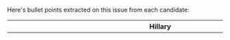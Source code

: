 Here's bullet points extracted on this issue from each candidate:

| Hillary | Bernie |
| ------  | -----  |
| <ul><li> End the era of mass incarceration.</li><li> Protect immigrants’ rights and keep families together.</li><li>Defend every American’s right to vote.</li><li>Dismantle the school-to-prison pipeline. In too many communities, student discipline is overly harsh, with too large an emphasis on suspension, expulsion, or even police involvement—disproportionately impacting students of color and those with the greatest economic, social, and academic needs. Hillary will work to dismantle the school-to-prison pipeline by providing $2 billion in support to schools to reform overly punitive disciplinary policies, calling on states to reform school disturbance laws, and encouraging states to use federal education funding to implement social and emotional support interventions.</li><li>End the era of mass incarceration. America’s criminal justice system is out of balance. Keeping nonviolent offenders behind bars does little to reduce crime, but it does a lot to tear apart families and communities. One in every 28 children now has a parent in prison, 1.5 million African American men are missing from their communities, and Native Americans are incarcerated at a rate 38 percent higher than the national average. Hillary will work to cut mandatory minimum sentences for nonviolent drug offenses in half, apply the Fair Sentencing Act of 2010 retroactively, and eliminate the sentencing disparity for crack and powder cocaine. She will prioritize treatment and rehabilitation—rather than incarceration—for low-level, nonviolent drug offenders. And she will end the privatization of our prisons.</li><li>Strengthen bonds of trust between communities and police. African American men are far more likely to be stopped and searched by police, charged with crimes, and sentenced to longer prison terms than white men found guilty of the same offenses. From Ferguson to Staten Island to Baltimore, the patterns have become unmistakable and undeniable. Black lives matter. Everyone in this country should stand firmly behind that. Hillary believes that effective policing and constitutional policing go hand-in-hand—we can and must do both. As president, Hillary will invest in law enforcement training programs on issues such as implicit bias, use of force, and de-escalation. She will also create national guidelines for use of force, provide federal matching funds to make body cameras available to every police department in America, and support legislation to ban racial profiling by federal, state, and local law enforcement officials.</li><li>Protect the right to vote. Hillary has laid out her vision to help more Americans exercise their right to vote and defend against the systematic, deliberate efforts to stop millions from participating in our democracy. As president, she will fight to repair the Voting Rights Act and implement universal, automatic voter registration so that every American will be registered to vote when they turn 18, unless they opt out.  </li><li>Protect immigrants’ rights and keep families together. America’s immigrants continue to earn lower wages, lag behind in education achievement, and face discrimination in their lives. And millions of undocumented immigrants—the majority Latino and AAPI—live in constant fear that deportation will tear their families apart. Hillary will fight for comprehensive immigration reform, including a full and equal pathway to citizenship. She will conduct humane, targeted enforcement, including by ending family detention and closing private immigrant detention centers. </li><li>End the epidemic of gun violence in our communities. Gun violence is the leading cause of death for young African American men—more than the next nine leading causes combined. Hillary believes we must do more to crack down on gun stores that flood our communities with illegal guns and deprive our children of their futures. That is why she will stand up to the gun lobby and work to build on President Obama’s common sense reforms. </li><li>Fight environmental injustice. Clean air and clean water are basic human rights—they shouldn’t vary between ZIP codes. Yet, too many children in low-income housing are exposed to lead, African American children are twice as likely to suffer from asthma as white children, half of Latinos live in areas where the air quality does not meet EPA's health standards—and climate change will put vulnerable populations at even greater risk. As president, Hillary will make environmental justice a priority by working to reduce air pollution, investing in the removal of toxins like lead, developing greener and more resilient infrastructure, tackling energy poverty, and boosting efforts to clean up highly polluted toxic sites. </li><li>Close the education achievement gap.  Every child—in every ZIP code—deserves the opportunity to live up to his or her potential. That begins with a world class education from birth through college. Hillary will double America’s investment in Early Head Start and ensure that every four year old in America has access to high-quality preschool to begin closing the achievement gap. She will modernize and elevate the teaching profession to drive student achievement in our K-12 schools. And her college plan will make college affordable and relieve the crushing burden of student debt.</li><li>End violence against the transgender community—particularly women of color. LGBT Americans, particularly transgender women of color, are disproportionately the targets of discrimination, harassment, and violence. As president, Hillary will fight for full LGBT equality. She will will work to protect transgender individuals from violence by improving the reporting of hate crimes, investing in law enforcement training that promotes fair and impartial interactions with the LGBT community, and directing the government to collect better data regarding crime victims.</li><li>Revitalize the economy in communities being left out and left behind. It’s unacceptable that so many African American families live in pockets of extreme poverty and that so many African American youths are unable to secure a good job. Hillary’s Economic Revitalization Initiative will invest $125 billion to create good-paying jobs, rebuild crumbling infrastructure, and connect housing to opportunity in communities that have been neglected for too long: </li><li>$50 billion to create millions of new jobs and provide pathways of opportunity. As president, Hillary will work to create jobs in communities that are being left out. Her plan includes $20 billion to create youth jobs, particularly for African American, Native American, and Latino youth; $5 billion to create reentry programs that will help formerly incarcerated Americans get back on their feet when they return to society; and $25 billion to support entrepreneurship and small business growth in underserved communities.  </li><li>$50 billion in infrastructure investments to connect working families to good-paying jobs and opportunity. Too many Americans are trapped in so-called “opportunity deserts,” where a lack of reliable transportation keeps them from accessing good-paying jobs. As president, Hillary will make significant investments in public transit to connect the unemployed and underemployed to jobs they need. She will also rebuild crumbling water systems to preserve public health and create jobs and opportunity for local residents and small businesses.  </li><li>$25 billion to remove blight from neighborhoods, remove barriers to sustainable homeownership, and connect affordable housing to economic opportunity. Centuries of housing discrimination have excluded people of color from the mainstream mortgage market and cut families off from communities with high-performing schools, safe streets, and good-paying jobs. Hillary will fight to ensure that housing policy and the housing market serve to connect every family to economic opportunity, rather than exclude them. And she’ll empower communities to overcome pockets of blight and give local businesses a chance to flourish.</li><li>As a young lawyer working for the Children’s Defense Fund, Hillary went to South Carolina to work to stop the incarceration of teenagers in adult prisons, and she investigated school segregation in Alabama at so-called “private academies.”</li><li>In Arkansas, she started a legal aid clinic to ensure that poor people had access to real legal representation; she helped start a program to help low income parents prepare their kids for school success, which is now in more than 20 states; and she helped to found the Arkansas Single Parent Scholarship Fund, which helped nearly 40,000 single parents with their education.</li><li>As first lady, she continued her advocacy for children and families, helping to pass the Children’s Health Insurance Program (CHIP), which now covers more than 8 million kids, helping reform the foster care and adoption system, and advocating for the expansion of Medicaid to cover foster kids until they are 21. She pushed for the expansion of Head Start and for breaking barriers for working parents like quality child care and equal pay for women.</li><li>As a U.S. senator, she worked to improve pre-K programs and provide parenting help for at-risk families, which is now part of the Affordable Care Act, and she pushed to expand CHIP to cover more kids. She co-sponsored legislation to end racial profiling and implement sentencing reforms to address crack-cocaine disparities. She also fought to restore voting rights for individuals involved in the criminal justice system, expand programs that help people re-enter society when they have served their time, and worked to expand assistance for at-risk kids including intervention and treatment. She also introduced comprehensive legislation to protect voting rights; supported increased funding for HIV/AIDS programs, spotlighting the disproportionate impact on African American women; and worked with then Senator Obama to fight against lead poisoning, holding the first hearing on environmental justice and disparate impacts on the African American community.</li></ul> | <ul><li>We must demilitarize our police forces so they don’t look and act like invading armies.</li><li>We must invest in community policing. Only when we get officers into the communities, working within neighborhoods before trouble arises, do we develop the relationships necessary to make our communities safer together. Among other things, that means increasing civilian oversight of police departments.</li><li>We must create a police culture that allows for good officers to report the actions of bad officers without fear of retaliation and allows for a department to follow through on such reports.</li><li>We need police forces that reflect the diversity of our communities, including in the training academies and leadership.</li><li>At the federal level, we need to establish a new model police training program that reorients the way we do law enforcement in this country. With input from a broad segment of the community including activists and leaders from civil rights organizations we will reinvent how we police America.</li><li>We need to federally fund and require body cameras for law enforcement officers to make it easier to hold them accountable.</li><li>We need to require police departments and states to collect data on all police shootings and deaths that take place while in police custody and make that data public.</li><li>We need new rules on the allowable use of force. Police officers need to be trained to de-escalate confrontations and to humanely interact with people who have mental illnesses.</li><li>States and localities that make progress in this area should get more federal justice grant money. Those that do not should get their funding slashed.</li><li>We need to make sure federal resources are there to crack down on the illegal activities of hate groups.</li><li>We need to re-enfranchise the more than two million African-Americans who have had their right to vote taken away by a felony conviction, paid their debt to society, and deserve to have their rights restored.</li><li>Congress must restore the “pre-clearance” formula under the Voting Rights Act, which extended protections to minority voters in states and counties where they were clearly needed.</li><li>We must expand the Act’s scope so that every American, regardless of skin color or national origin, is able to vote freely.</li><li>We need to make Election Day a federal holiday to increase voters’ ability to participate.</li><li>We must make early voting an option for voters who work or study and need the flexibility to vote on evenings or weekends.</li><li>We must make no-fault absentee ballots an option for all Americans.</li><li>We must automatically register every American to vote when they turn 18 or move to a new state. The burden of registering voters should be on the state, not the individual voter.</li><li>We must put an end to discriminatory laws and the purging of minority-community names from voting rolls.</li><li>We need to make sure that there are sufficient polling places and poll workers to prevent long lines from forming at the polls anywhere.</li><li>We need to ban prisons for profit, which result in an over-incentive to arrest, jail and detain in order to keep prison beds full.</li><li>We need to turn back from the failed “War on Drugs” and eliminate mandatory minimums which result in sentencing disparities between black and white people.</li><li>We need to take marijuana off the federal government’s list of outlawed drugs.</li><li>We need to allow people in states which legalize marijuana to be able to fully participate in the banking system and not be subject to federal prosecution for using pot.</li><li>We need to invest in drug courts and medical and mental health interventions for people with substance abuse problems, so that they do not end up in prison, they end up in treatment.</li><li>We need to boost investments for programs that help people who have gone to jail rebuild their lives with education and job training.</li><li>We must investigate local governments that are using implicit or explicit quotas for arrests or stops.</li><li>We must stop local governments that are relying on fines, fees or asset forfeitures as a steady source of revenue.</li><li>Police departments must investigate all allegations of wrongdoing, especially those involving the use of force, and prosecute aggressively, if necessary. If departments are unwilling or unable to conduct such investigations, the Department of Justice must step in and handle it for them.</li><li>We need to give our children, regardless of their race or income, a fair shot at attending college. That’s why all public universities should be made tuition free. We should pay for that with a tax on Wall Street speculators.</li><li>We must invest $5.5 billion to create 1 million jobs for disadvantaged young Americans who face high unemployment rates and job-training opportunities for hundreds of thousands of young adults. We should pay for that by ending the loophole allowing Wall Street hedge fund managers to pay a lower tax rate than nurses or truck drivers.</li><li>We must increase the minimum wage to a livable wage of $15 an hour by 2020 —which will increase the wages of about half of African-Americans and nearly 60 percent of Latinos.</li><li>We must invest $1 trillion to put 13 million Americans to work rebuilding our crumbling cities, roads, bridges, public transportation systems, airports, drinking water systems and other infrastructure needs. We should pay for that by closing offshore tax loopholes.</li><li>We must pass federal legislation to ensure pay equity for women.</li><li>We must prevent employers from discriminating against applicants based on criminal history by “banning the box.”</li><li>We must promote policies to give the formerly incarcerated an opportunity for education, including expanding the Second Chance Pell Pilot Program and reentry programs.</li><li>We need to ensure access to quality affordable childcare for working families, especially for parents who work non-traditional hours.</li><li>We must fundamentally re-write our trade policies and rebuild factories that were closed as a result of bad trade deals.</li><li>We must protect low-income and minority communities, who are hit first and worst by the causes and impacts of climate change, while also protecting existing energy-sector workers as they transition into clean energy and other jobs. </li><li>We must have equal enforcement of environmental, civil rights and public health laws.</li><li>We need to address the inadequate environmental cleanup efforts of Superfund hazardous waste sites in communities of color.</li><li>We must stop the unequal exposure of people of color to harmful chemicals, pesticides and other toxins in homes, schools, neighborhoods and workplaces and challenge faulty assumptions in calculating, assessing and managing risks, discriminatory zoning and land-use practices and exclusionary policies. </li><li>Federal agencies must develop and implement clear, strategic plans to achieve climate and environmental justice and provide targeted action where the needs are greatest.</li><li>The environmental analysis for a permit for a polluting facility must consider the disparate and cumulative environmental burden borne by a community.</li><li>States should evaluate and report progress made on addressing climate and environmental injustice.</li><li>We need to mitigate climate change and focus on building resilience in low-income and minority communities.</li><li>We must promote cleaner manufacturing processes, renewable energy systems and safe product designs that end pollution and the use of toxic chemicals, while providing safe jobs and other economic benefits for people of color.</li></ul> |